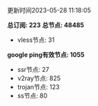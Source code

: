 更新时间2023-05-28 11:18:05

**总订阅: 223**
**总节点: 48485**
- vless节点: 31

**google ping有效节点: 1055**
- ssr节点: 27
- v2ray节点: 825
- trojan节点: 123
- ss节点: 80
